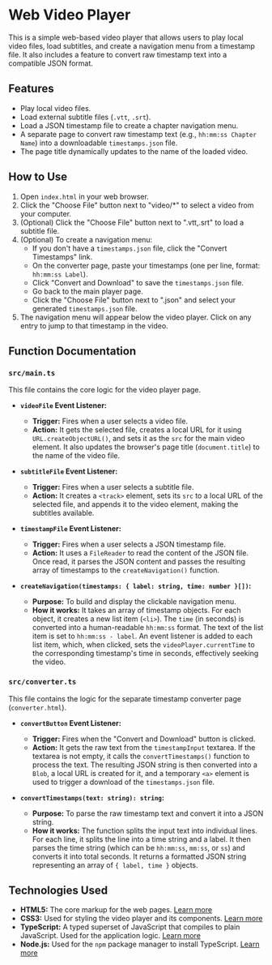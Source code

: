 # Web Video Player

This is a simple web-based video player that allows users to play local video files, load subtitles, and create a navigation menu from a timestamp file. It also includes a feature to convert raw timestamp text into a compatible JSON format.

## Features

*   Play local video files.
*   Load external subtitle files (`.vtt`, `.srt`).
*   Load a JSON timestamp file to create a chapter navigation menu.
*   A separate page to convert raw timestamp text (e.g., `hh:mm:ss Chapter Name`) into a downloadable `timestamps.json` file.
*   The page title dynamically updates to the name of the loaded video.

## How to Use

1.  Open `index.html` in your web browser.
2.  Click the "Choose File" button next to "video/*" to select a video from your computer.
3.  (Optional) Click the "Choose File" button next to ".vtt,.srt" to load a subtitle file.
4.  (Optional) To create a navigation menu:
    *   If you don't have a `timestamps.json` file, click the "Convert Timestamps" link.
    *   On the converter page, paste your timestamps (one per line, format: `hh:mm:ss Label`).
    *   Click "Convert and Download" to save the `timestamps.json` file.
    *   Go back to the main player page.
    *   Click the "Choose File" button next to ".json" and select your generated `timestamps.json` file.
5.  The navigation menu will appear below the video player. Click on any entry to jump to that timestamp in the video.

## Function Documentation

### `src/main.ts`

This file contains the core logic for the video player page.

*   **`videoFile` Event Listener:**
    *   **Trigger:** Fires when a user selects a video file.
    *   **Action:** It gets the selected file, creates a local URL for it using `URL.createObjectURL()`, and sets it as the `src` for the main video element. It also updates the browser's page title (`document.title`) to the name of the video file.

*   **`subtitleFile` Event Listener:**
    *   **Trigger:** Fires when a user selects a subtitle file.
    *   **Action:** It creates a `<track>` element, sets its `src` to a local URL of the selected file, and appends it to the video element, making the subtitles available.

*   **`timestampFile` Event Listener:**
    *   **Trigger:** Fires when a user selects a JSON timestamp file.
    *   **Action:** It uses a `FileReader` to read the content of the JSON file. Once read, it parses the JSON content and passes the resulting array of timestamps to the `createNavigation()` function.

*   **`createNavigation(timestamps: { label: string, time: number }[])`:**
    *   **Purpose:** To build and display the clickable navigation menu.
    *   **How it works:** It takes an array of timestamp objects. For each object, it creates a new list item (`<li>`). The `time` (in seconds) is converted into a human-readable `hh:mm:ss` format. The text of the list item is set to `hh:mm:ss - label`. An event listener is added to each list item, which, when clicked, sets the `videoPlayer.currentTime` to the corresponding timestamp's time in seconds, effectively seeking the video.

### `src/converter.ts`

This file contains the logic for the separate timestamp converter page (`converter.html`).

*   **`convertButton` Event Listener:**
    *   **Trigger:** Fires when the "Convert and Download" button is clicked.
    *   **Action:** It gets the raw text from the `timestampInput` textarea. If the textarea is not empty, it calls the `convertTimestamps()` function to process the text. The resulting JSON string is then converted into a `Blob`, a local URL is created for it, and a temporary `<a>` element is used to trigger a download of the `timestamps.json` file.

*   **`convertTimestamps(text: string): string`:**
    *   **Purpose:** To parse the raw timestamp text and convert it into a JSON string.
    *   **How it works:** The function splits the input text into individual lines. For each line, it splits the line into a time string and a label. It then parses the time string (which can be `hh:mm:ss`, `mm:ss`, or `ss`) and converts it into total seconds. It returns a formatted JSON string representing an array of `{ label, time }` objects.

## Technologies Used

*   **HTML5:** The core markup for the web pages. [Learn more](https://developer.mozilla.org/en-US/docs/Web/Guide/HTML/HTML5)
*   **CSS3:** Used for styling the video player and its components. [Learn more](https://developer.mozilla.org/en-US/docs/Web/CSS)
*   **TypeScript:** A typed superset of JavaScript that compiles to plain JavaScript. Used for the application logic. [Learn more](https://www.typescriptlang.org/)
*   **Node.js:** Used for the `npm` package manager to install TypeScript. [Learn more](https://nodejs.org/)
